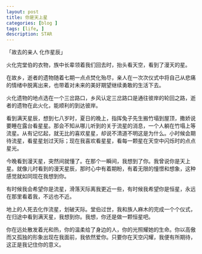 ```yaml
---
layout: post
title: 你是天上星
categories: [blog ]
tags: [life, ]
description: STAR
---
```

「故去的亲人 化作星辰」

火化完堂伯的衣物，族中长辈领着我们回去时，抬头看天空，看到了漫天的星。

在故乡，逝者的遗物随着七期一点点焚化殆尽，亲人在一次次仪式中将自己从悲痛的情绪中脱离出来，也带着对未来的美好期望继续勇敢的生活下去。

火化遗物的地点选在一个三岔路口，乡风认定三岔路口是通往彼岸的轮回之路，逝者的遗物在此火化，能顺利的到达彼岸。

看到满天星辰，想到七八岁时，夏日的晚上，指挥兔子先生搬竹塌到屋顶，撒娇说要睡在露台看星星。那会不知从哪儿听到的关于流星的消息，一个人躺在竹塌上等流星。从有记忆起，就无比的喜欢星星，却说不清道不明这是为什么。小时候会期待流星，看星星划过天际；现在我喜欢看星星，看每一颗星在天空中闪烁时的点点星光。

今晚看到漫天星，突然间就懂了。在那个一瞬间，我想到了你。我曾说你是天上星。就像儿时看到的漫天星辰，那时心中有着期盼，有着无限的憧憬和想象，这种感觉就如同现在我想到你。

有时候我会希望你是流星，滑落天际离我更近一些，有时候我希望你是恒星，永远在那里看着我，不远也不近。

地上的人死去化作流星，划破天际。堂伯过世，我和族人麻木的完成一个个仪式，在归途中看到满天星，我想到你。我想，你还是做一颗恒星吧。

你在远处散发着光和热，你的温柔给了身边的人，你的光照耀她的生命。你以高傲而又孤独的形象出现在我面前，我依然爱你。只要你在天空闪耀，我便有所期待，这正是我记住你的意义。